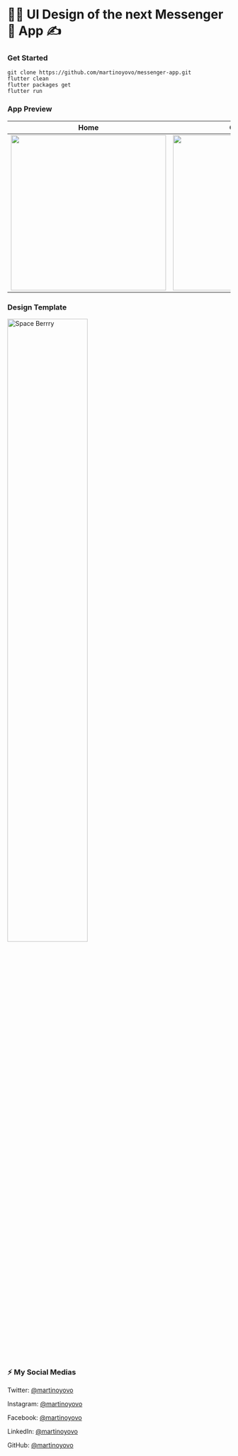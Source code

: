 # 🙈🙈 UI Design of the next Messenger💬 App ✍️

### Get Started

```shell
git clone https://github.com/martinoyovo/messenger-app.git
flutter clean
flutter packages get
flutter run
```

### App Preview

|              Home             |             Chat Details           |             Chat Screen           |
| :----------------------------------: | :----------------------------------: | :----------------------------------: |
| <img src="https://github.com/martinoyovo/messenger-app/blob/main/sreenshots/1.png" width="350"> | <img src="https://github.com/martinoyovo/messenger-app/blob/main/sreenshots/3.png" width="350"> | <img src="https://github.com/martinoyovo/messenger-app/blob/main/sreenshots/2.png" width="350"> |

### Design Template
<a href="https://www.figma.com/community/file/1076531551797581534" target="_blank"><img src="https://github.com/martinoyovo/messenger-app/blob/main/sreenshots/Cover.png"
alt="Space Berrry" width="60%" /></a>

### ⚡️ My Social Medias

Twitter: [@martinoyovo](https://twitter.com/martinoyovo)

Instagram: [@martinoyovo](https://instagram.com/martinoyovo)

Facebook: [@martinoyovo](https://www.facebook.com/yovo.martino)

LinkedIn: [@martinoyovo](https://linkedin.com/in/martino-yovo)

GitHub: [@martinoyovo](https://github.com/martinoyovo)
